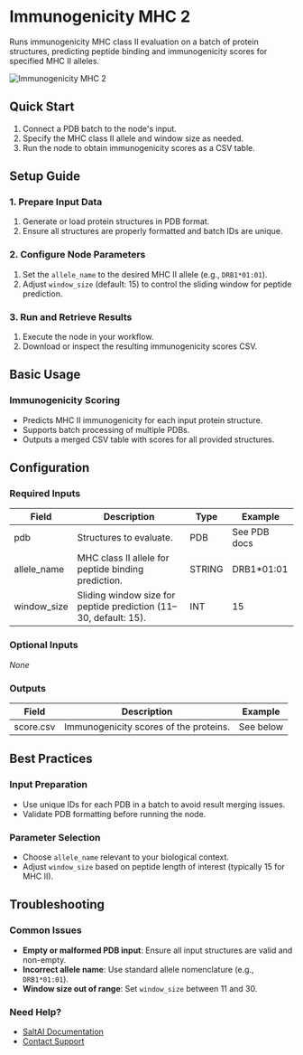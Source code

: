 # Immunogenicity MHC 2

Runs immunogenicity MHC class II evaluation on a batch of protein structures, predicting peptide binding and immunogenicity scores for specified MHC II alleles.

<img src="/images/nodes/biotech/functional-prediction/immunogenicity-mhc-2.png" alt="Immunogenicity MHC 2" class="rounded-lg">

## Quick Start

1. Connect a PDB batch to the node's input.
2. Specify the MHC class II allele and window size as needed.
3. Run the node to obtain immunogenicity scores as a CSV table.

## Setup Guide

### 1. Prepare Input Data
1. Generate or load protein structures in PDB format.
2. Ensure all structures are properly formatted and batch IDs are unique.

### 2. Configure Node Parameters
1. Set the `allele_name` to the desired MHC II allele (e.g., `DRB1*01:01`).
2. Adjust `window_size` (default: 15) to control the sliding window for peptide prediction.

### 3. Run and Retrieve Results
1. Execute the node in your workflow.
2. Download or inspect the resulting immunogenicity scores CSV.

## Basic Usage

### Immunogenicity Scoring
* Predicts MHC II immunogenicity for each input protein structure.
* Supports batch processing of multiple PDBs.
* Outputs a merged CSV table with scores for all provided structures.

## Configuration

### Required Inputs
| Field        | Description                                                        | Type   | Example      |
|--------------|--------------------------------------------------------------------|--------|--------------|
| pdb          | Structures to evaluate.                                            | PDB    | See PDB docs |
| allele_name  | MHC class II allele for peptide binding prediction.                | STRING | DRB1*01:01   |
| window_size  | Sliding window size for peptide prediction (11–30, default: 15).   | INT    | 15           |

### Optional Inputs
*None*

### Outputs
| Field     | Description                              | Example        |
|-----------|------------------------------------------|----------------|
| score.csv | Immunogenicity scores of the proteins.   | See below      |

## Best Practices

### Input Preparation
* Use unique IDs for each PDB in a batch to avoid result merging issues.
* Validate PDB formatting before running the node.

### Parameter Selection
* Choose `allele_name` relevant to your biological context.
* Adjust `window_size` based on peptide length of interest (typically 15 for MHC II).

## Troubleshooting

### Common Issues
* **Empty or malformed PDB input**: Ensure all input structures are valid and non-empty.
* **Incorrect allele name**: Use standard allele nomenclature (e.g., `DRB1*01:01`).
* **Window size out of range**: Set `window_size` between 11 and 30.

### Need Help?
* [SaltAI Documentation](https://docs.salt.ai/)
* [Contact Support](mailto:support@salt.ai)
